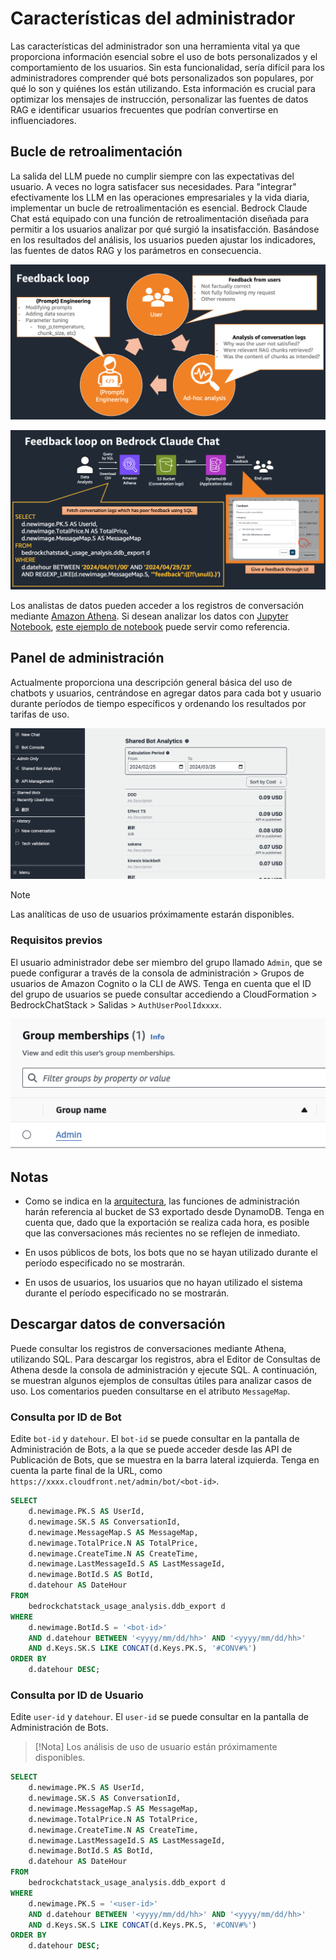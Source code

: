 # Características del administrador

Las características del administrador son una herramienta vital ya que proporciona información esencial sobre el uso de bots personalizados y el comportamiento de los usuarios. Sin esta funcionalidad, sería difícil para los administradores comprender qué bots personalizados son populares, por qué lo son y quiénes los están utilizando. Esta información es crucial para optimizar los mensajes de instrucción, personalizar las fuentes de datos RAG e identificar usuarios frecuentes que podrían convertirse en influenciadores.

## Bucle de retroalimentación

La salida del LLM puede no cumplir siempre con las expectativas del usuario. A veces no logra satisfacer sus necesidades. Para "integrar" efectivamente los LLM en las operaciones empresariales y la vida diaria, implementar un bucle de retroalimentación es esencial. Bedrock Claude Chat está equipado con una función de retroalimentación diseñada para permitir a los usuarios analizar por qué surgió la insatisfacción. Basándose en los resultados del análisis, los usuarios pueden ajustar los indicadores, las fuentes de datos RAG y los parámetros en consecuencia.

![](./imgs/feedback_loop.png)

![](./imgs/feedback-using-claude-chat.png)

Los analistas de datos pueden acceder a los registros de conversación mediante [Amazon Athena](https://aws.amazon.com/jp/athena/). Si desean analizar los datos con [Jupyter Notebook](https://jupyter.org/), [este ejemplo de notebook](../examples/notebooks/feedback_analysis_example.ipynb) puede servir como referencia.

## Panel de administración

Actualmente proporciona una descripción general básica del uso de chatbots y usuarios, centrándose en agregar datos para cada bot y usuario durante períodos de tiempo específicos y ordenando los resultados por tarifas de uso.

![](./imgs/admin_bot_analytics.png)

> [!Note]
> Las analíticas de uso de usuarios próximamente estarán disponibles.

### Requisitos previos

El usuario administrador debe ser miembro del grupo llamado `Admin`, que se puede configurar a través de la consola de administración > Grupos de usuarios de Amazon Cognito o la CLI de AWS. Tenga en cuenta que el ID del grupo de usuarios se puede consultar accediendo a CloudFormation > BedrockChatStack > Salidas > `AuthUserPoolIdxxxx`.

![](./imgs/group_membership_admin.png)

## Notas

- Como se indica en la [arquitectura](../README.md#architecture), las funciones de administración harán referencia al bucket de S3 exportado desde DynamoDB. Tenga en cuenta que, dado que la exportación se realiza cada hora, es posible que las conversaciones más recientes no se reflejen de inmediato.

- En usos públicos de bots, los bots que no se hayan utilizado durante el período especificado no se mostrarán.

- En usos de usuarios, los usuarios que no hayan utilizado el sistema durante el período especificado no se mostrarán.

## Descargar datos de conversación

Puede consultar los registros de conversaciones mediante Athena, utilizando SQL. Para descargar los registros, abra el Editor de Consultas de Athena desde la consola de administración y ejecute SQL. A continuación, se muestran algunos ejemplos de consultas útiles para analizar casos de uso. Los comentarios pueden consultarse en el atributo `MessageMap`.

### Consulta por ID de Bot

Edite `bot-id` y `datehour`. El `bot-id` se puede consultar en la pantalla de Administración de Bots, a la que se puede acceder desde las API de Publicación de Bots, que se muestra en la barra lateral izquierda. Tenga en cuenta la parte final de la URL, como `https://xxxx.cloudfront.net/admin/bot/<bot-id>`.

```sql
SELECT
    d.newimage.PK.S AS UserId,
    d.newimage.SK.S AS ConversationId,
    d.newimage.MessageMap.S AS MessageMap,
    d.newimage.TotalPrice.N AS TotalPrice,
    d.newimage.CreateTime.N AS CreateTime,
    d.newimage.LastMessageId.S AS LastMessageId,
    d.newimage.BotId.S AS BotId,
    d.datehour AS DateHour
FROM
    bedrockchatstack_usage_analysis.ddb_export d
WHERE
    d.newimage.BotId.S = '<bot-id>'
    AND d.datehour BETWEEN '<yyyy/mm/dd/hh>' AND '<yyyy/mm/dd/hh>'
    AND d.Keys.SK.S LIKE CONCAT(d.Keys.PK.S, '#CONV#%')
ORDER BY
    d.datehour DESC;
```

### Consulta por ID de Usuario

Edite `user-id` y `datehour`. El `user-id` se puede consultar en la pantalla de Administración de Bots.

> [!Nota]
> Los análisis de uso de usuario están próximamente disponibles.

```sql
SELECT
    d.newimage.PK.S AS UserId,
    d.newimage.SK.S AS ConversationId,
    d.newimage.MessageMap.S AS MessageMap,
    d.newimage.TotalPrice.N AS TotalPrice,
    d.newimage.CreateTime.N AS CreateTime,
    d.newimage.LastMessageId.S AS LastMessageId,
    d.newimage.BotId.S AS BotId,
    d.datehour AS DateHour
FROM
    bedrockchatstack_usage_analysis.ddb_export d
WHERE
    d.newimage.PK.S = '<user-id>'
    AND d.datehour BETWEEN '<yyyy/mm/dd/hh>' AND '<yyyy/mm/dd/hh>'
    AND d.Keys.SK.S LIKE CONCAT(d.Keys.PK.S, '#CONV#%')
ORDER BY
    d.datehour DESC;
```